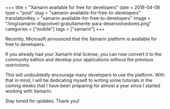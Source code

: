 +++
title = "Xamarin available for free for developers"
date = 2016-04-06
type = "post"
slug = "xamarin-available-for-free-to-developers"
translationKey = "xamarin-available-for-free-to-developers"
image = "/img/xamarin-disponivel-gratuitamente-para-desenvolvedores.png"
categories = ["mobile"]
tags = ["xamarin"]
+++

Recently, Microsoft announced that the Xamarin platform is available for free to developers.

If you already had your Xamarin trial license, you can now convert it to the community edition and develop your applications without the previous restrictions.

This will undoubtedly encourage many developers to use the platform. With that in mind, I will be dedicating myself to writing some tutorials in the coming weeks that I have been preparing for almost a year since I started working with Xamarin.

Stay tuned for updates. Thank you!